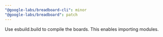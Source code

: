 ```yaml
---
"@google-labs/breadboard-cli": minor
"@google-labs/breadboard": patch
---
```


Use esbuild.build to compile the boards. This enables importing modules.
